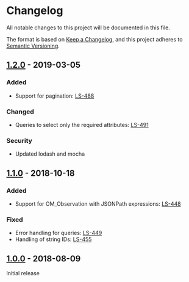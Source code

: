 # Changelog
All notable changes to this project will be documented in this file.

The format is based on [Keep a Changelog](https://keepachangelog.com/en/1.0.0/),
and this project adheres to [Semantic Versioning](https://semver.org/spec/v2.0.0.html).

## [1.2.0] - 2019-03-05
### Added
- Support for pagination: [LS-488](https://boards.linksmart.eu/browse/LS-488)

### Changed
- Queries to select only the required attributes: [LS-491](https://boards.linksmart.eu/browse/LS-491)

### Security
- Updated lodash and mocha

## [1.1.0] - 2018-10-18
### Added
- Support for OM_Observation with JSONPath expressions: [LS-448](https://boards.linksmart.eu/browse/LS-448)

### Fixed
- Error handling for queries: [LS-449](https://boards.linksmart.eu/browse/LS-449)
- Handling of string IDs: [LS-455](https://boards.linksmart.eu/browse/LS-455)

## [1.0.0] - 2018-08-09
Initial release

[1.2.0]: https://code.linksmart.eu/projects/OGC-ST/repos/grafana-sensorthings-datasource/commits?until=v1.2.0
[1.1.0]: https://code.linksmart.eu/projects/OGC-ST/repos/grafana-sensorthings-datasource/commits?until=v1.1.0
[1.0.0]: https://code.linksmart.eu/projects/OGC-ST/repos/grafana-sensorthings-datasource/commits?until=v1.0.0


